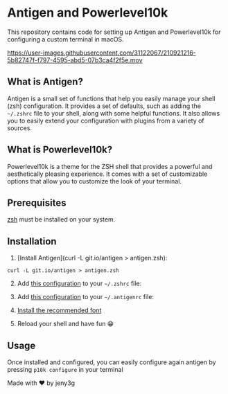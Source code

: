 # Antigen and Powerlevel10k

This repository contains code for setting up Antigen and Powerlevel10k for configuring a custom terminal in macOS.

https://user-images.githubusercontent.com/31122067/210921216-5b82747f-f797-4595-abd5-07b3ca4f2f5e.mov

## What is Antigen?

Antigen is a small set of functions that help you easily manage your shell (zsh) configuration. It provides a set of defaults, such as adding the `~/.zshrc` file to your shell, along with some helpful functions. It also allows you to easily extend your configuration with plugins from a variety of sources.

## What is Powerlevel10k?

Powerlevel10k is a theme for the ZSH shell that provides a powerful and aesthetically pleasing experience. It comes with a set of customizable options that allow you to customize the look of your terminal.

## Prerequisites

[zsh](https://www.zsh.org) must be installed on your system.


## Installation

1. [Install Antigen](curl -L git.io/antigen > antigen.zsh):

```
curl -L git.io/antigen > antigen.zsh
```

2. Add [this configuration](https://github.com/jeny3g/antigen-and-powerlevel10k/blob/main/.zshrc) to your `~/.zshrc` file:

3. Add [this configuration](https://github.com/jeny3g/antigen-and-powerlevel10k/blob/main/.antigenrc) to your `~/.antigenrc` file:

4. [Install the recommended font](https://github.com/romkatv/powerlevel10k#meslo-nerd-font-patched-for-powerlevel10k)

5. Reload your shell and have fun 😁


## Usage

Once installed and configured, you can easily configure again antigen by pressing `p10k configure` in your terminal 


Made with ❤️ by jeny3g


